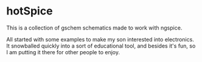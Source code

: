 # hotSpice

This is a collection of gschem schematics made to work with ngspice.

All started with some examples to make my son interested into electronics.
It snowballed quickly into a sort of educational tool, and besides it's fun, so I am putting it there for other people to enjoy.



